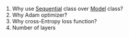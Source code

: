 1. Why use [Sequential](https://keras.io/api/models/sequential/) class over [Model](https://keras.io/api/models/model/) class?
2. Why Adam optimizer?
3. Why cross-Entropy loss function?
4. Number of layers
